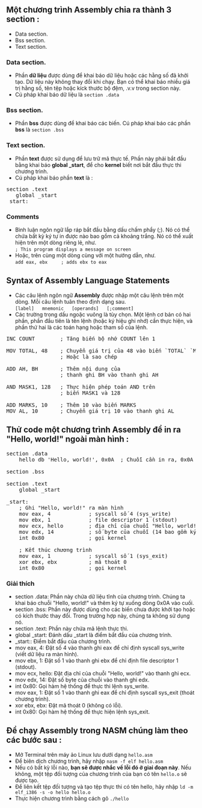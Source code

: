 ## Một chương trình Assembly chia ra thành 3 section : 
* Data section.
* Bss section.
* Text section.
### Data section.
* Phần **dữ liệu** được dùng để khai báo dữ liệu hoặc các hằng số đã khởi tạo. Dữ liệu này không thay đổi khi chạy. Bạn có thể khai báo nhiều giá trị hằng số, tên tệp hoặc kíck thước bộ đệm, .v.v trong section này.
* Cú pháp khai báo dữ liệu là `section .data`
### Bss section.
* Phần **bss** được dùng để khai báo các biến. Cú pháp khai báo các phần **bss** là `section .bss`
### Text section.
* Phần **text** được sử dụng để lưu trữ mã thực tế. Phần này phải bắt đầu bằng khai báo **global _start**, để cho **kernel** biết nơi bắt đầu thực thi chương trình.
* Cú pháp khai báo phần **text** là : 
<pre>section .text
   global _start
_start:</pre>
### Comments
* Bình luận ngôn ngữ lắp ráp bắt đầu bằng dấu chấm phẩy (;). Nó có thể chứa bất kỳ ký tự in được nào bao gồm cả khoảng trắng. Nó có thể xuất hiện trên một dòng riêng lẻ, như.<br>
`; This program displays a message on screen`
* Hoặc, trên cùng một dòng cùng với một hướng dẫn, như.<br>
`add eax, ebx     ; adds ebx to eax`
## Syntax of Assembly Language Statements
* Các câu lệnh ngôn ngữ **Assembly** được nhập một câu lệnh trên một dòng. Mỗi câu lệnh tuân theo định dạng sau.<br>
`[label]   mnemonic   [operands]   [;comment]`
* Các trường trong dấu ngoặc vuông là tùy chọn. Một lệnh cơ bản có hai phần, phần đầu tiên là tên lệnh (hoặc ký hiệu ghi nhớ) cần thực hiện, và phần thứ hai là các toán hạng hoặc tham số của lệnh.<br>
<pre>
INC COUNT        ; Tăng biến bộ nhớ COUNT lên 1

MOV TOTAL, 48    ; Chuyển giá trị của 48 vào biến `TOTAL` `MOV`
                 ; Hoặc là sao chép
					  
ADD AH, BH       ; Thêm nội dung của
                 ; thanh ghi BH vào thanh ghi AH
					  
AND MASK1, 128   ; Thực hiện phép toán AND trên
                 ; biến MASK1 và 128
					  
ADD MARKS, 10    ; Thêm 10 vào biến MARKS
MOV AL, 10       ; Chuyển giá trị 10 vào thanh ghi AL</pre>

## Thử code một chương trình Assembly để in ra "Hello, world!" ngoài màn hình : 
<pre>section .data
    hello db 'Hello, world!', 0x0A  ; Chuỗi cần in ra, 0x0A là ký tự xuống dòng

section .bss

section .text
    global _start

_start:
    ; Ghi "Hello, world!" ra màn hình
    mov eax, 4            ; syscall số 4 (sys_write)
    mov ebx, 1            ; file descriptor 1 (stdout)
    mov ecx, hello        ; địa chỉ của chuỗi "Hello, world!"
    mov edx, 14           ; số byte của chuỗi (14 bao gồm ký tự xuống dòng)
    int 0x80              ; gọi kernel

    ; Kết thúc chương trình
    mov eax, 1            ; syscall số 1 (sys_exit)
    xor ebx, ebx          ; mã thoát 0
    int 0x80              ; gọi kernel</pre>
### Giải thích 
* section .data:
Phần này chứa dữ liệu tĩnh của chương trình. Chúng ta khai báo chuỗi "Hello, world!" và thêm ký tự xuống dòng 0x0A vào cuối.
* section .bss:
Phần này được dùng cho các biến chưa được khởi tạo hoặc có kích thước thay đổi. Trong trường hợp này, chúng ta không sử dụng nó.
* section .text:
Phần này chứa mã lệnh thực thi.
* global _start:
Đánh dấu _start là điểm bắt đầu của chương trình.
* _start::
Điểm bắt đầu của chương trình.
* mov eax, 4:
Đặt số 4 vào thanh ghi eax để chỉ định syscall sys_write (viết dữ liệu ra màn hình).
* mov ebx, 1:
Đặt số 1 vào thanh ghi ebx để chỉ định file descriptor 1 (stdout).
* mov ecx, hello:
Đặt địa chỉ của chuỗi "Hello, world!" vào thanh ghi ecx.
* mov edx, 14:
Đặt số byte của chuỗi vào thanh ghi edx.
* int 0x80:
Gọi hàm hệ thống để thực thi lệnh sys_write.
* mov eax, 1:
Đặt số 1 vào thanh ghi eax để chỉ định syscall sys_exit (thoát chương trình).
* xor ebx, ebx:
Đặt mã thoát 0 (không có lỗi).
* int 0x80:
Gọi hàm hệ thống để thực hiện lệnh sys_exit.
## Để chạy Assembly trong NASM chúng làm theo các bước sau : 
* Mở Terminal trên máy ảo Linux lưu dưới dạng `hello.asm`
* Để biên dịch chương trình, hãy nhập `nasm -f elf hello.asm`
* Nếu có bất kỳ lỗi nào, **bạn sẽ được nhắc về lỗi đó ở giai đoạn này**. Nếu không, một tệp đối tượng của chương trình của bạn có tên `hello.o` sẽ được tạo.
* Để liên kết tệp đối tượng và tạo tệp thực thi có tên hello, hãy nhập `ld -m elf_i386 -s -o hello hello.o`
* Thực hiện chương trình bằng cách gõ `./hello`



